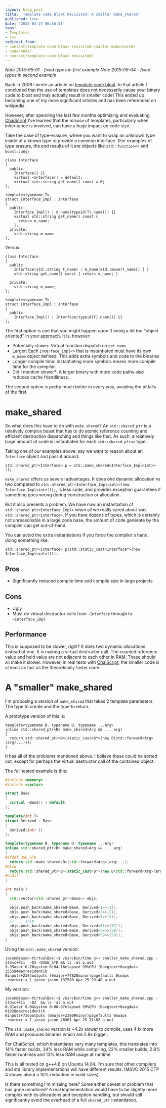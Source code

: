 ```yaml
---
layout: blog_post
title: 'Template Code Bloat Revisited: A Smaller make_shared'
published: true
date: '2015-04-27 06:56:51'
tags:
- Templates
- C++
redirect_from:
- content/template-code-bloat-revisited-smaller-makeshared/
- node/4604/
- content/template-code-bloat-revisited/
---
```


*Note 2015-05-01 - fixed typos in first example* *Note 2015-05-04 - fixed typos in second example*

Back in 2008 I wrote an article on [template code bloat](/content/nobody-understands-c-part-5-template-code-bloat). In that article I concluded that the use of templates does not necessarily cause your binary code to bloat and may actually result in smaller code! This ended up becoming one of my more significant articles and has been referenced on wikipedia.

However, after spending the last few months optimizing and evaluating [ChaiScript](http://chaiscript.com) I've learned that the *misuse* of templates, particularly when inheritance is involved, can have a huge impact on code size.

Take the case of type-erasure, where you want to wrap an unknown type inside of a known type to provide a common interface. (For examples of type erasure, the end results of it are objects like `std::function<>` and `boost::any`)


    class Interface
    {
      public:
        Interface() {}
        virtual ~Interface() = default;
        virtual std::string get_name() const = 0;
    };

    template<typename T>
    struct Interface_Impl : Interface
    {
      public:
        Interface_Impl() : m_name(typeid(T).name()) {}
        virtual std::string get_name() const {
          return m_name;
        };
      private:
        std::string m_name
    };


Versus:


    class Interface
    {
      public:
        Interface(std::string t_name) : m_name(std::move(t_name)) { }
        std::string get_name() const { return m_name; }

      private:
        std::string m_name;
    };

    template<typename T>
    struct Interface_Impl : Interface
    {
      public:
        Interface_Impl() : Interface(typeid(T).name()) {}
    };


The first option is one that you might happen upon if being a bit too "object oriented" in your approach. It is, however:

-   Potentially slower: Virtual function dispatch on `get_name`
-   Larger: Each `Interface_Impl<>` that is instantiated must have its own `m_name` object defined. This adds extra symbols and code to the binaries
-   Longer compile time: Instantiating more symbols means more compile time for the compiler.
-   Did I mention slower?: A larger binary with more code paths also reduces cache friendliness.

The second option is pretty much better in every way, avoiding the pitfalls of the first.

make_shared
============

So what does this have to do with `make_shared`? An `std::shared_ptr` is a relatively complex beast that has to do atomic reference counting and efficient destruction dispatching and things like that. As such, a relatively large amount of code is instantiated for each `std::shared_ptr<>` type.

Taking one of our examples above: say we want to reason about an `Interface` object and pass it around.


    std::shared_ptr<Interface> p = std::make_shared<Interface_Impl<int>>(); 


`make_shared` offers us several advantages. It does one dynamic allocation vs two compared to `std::shared_ptr<Interface_Impl<int>>(new Interface_Impl<int>());`, is less code, and provides exception guarantees if something goes wrong during construction or allocation.

But it also presents a problem. We have now an instantiation of `std::shared_ptr<Interface_Impl>` when all we really cared about was `std::shared_ptr<Interface>`. If you have dozens of types, which is certainly not unreasonable in a large code base, the amount of code generate by the compiler can get out-of-hand.

You can avoid the extra instantiations if you force the compiler's hand, doing something like:


    std::shared_ptr<Interface> p(std::static_cast<Interface*>(new Interface_Impl<int>()));


Pros
----

-   Significantly reduced compile time and compile size in large projects

Cons
----

-   Ugly
-   Must do virtual destructor calls from `~Interface` through to `~Interface_Impl`

Performance
-----------

This is supposed to be slower, right? It does two dynamic allocations instead of one. It is making a virtual destructor call. The counted reference value and held value are not adjacent to each other in RAM. These should all make it slower. However, in real tests with [ChaiScript](http://chaiscript.com), the smaller code is at least as fast as the theoretically faster code.

A "smaller" make_shared
========================

I'm proposing a version of `make_shared` that takes 2 template parameters. The type to create and the type to return.

A prototype version of this is:


    template<typename B, typename D, typename ...Arg>
    inline std::shared_ptr<B> make_shared(Arg && ... arg)
    {
      return std::shared_ptr<B>(static_cast<B*>(new D(std::forward<Arg>(arg)...)));
    }


It has all of the problems mentioned above. I believe these could be sorted out, except for perhaps the virtual destructor call of the contained object.

The full tested example is this:


```cpp
#include <memory>
#include <vector>

struct Base
{
  virtual ~Base() = default;
};

template<int T>
struct Derived : Base
{
  Derived(int) {}
};

template<typename B, typename D, typename ...Arg>
inline std::shared_ptr<B> make_shared(Arg && ... arg)
{
#ifdef USE_STD
  return std::make_shared<D>(std::forward<Arg>(arg)...);
#else
  return std::shared_ptr<B>(static_cast<B*>(new D(std::forward<Arg>(arg)...)));
#endif
}

int main()
{
  std::vector<std::shared_ptr<Base>> objs;

  objs.push_back(make_shared<Base, Derived<1>>(1));
  objs.push_back(make_shared<Base, Derived<2>>(2));
  objs.push_back(make_shared<Base, Derived<3>>(3));
  // ... snip
  objs.push_back(make_shared<Base, Derived<57>>(57));
  objs.push_back(make_shared<Base, Derived<58>>(58));
  objs.push_back(make_shared<Base, Derived<59>>(59));
}
```


Using the `std::make_shared` version:


    jason@jason-VirtualBox:~$ /usr/bin/time g++ smaller_make_shared.cpp -std=c++11  -O3 -DUSE_STD && ls -al a.out
    3.95user 0.20system 0:04.16elapsed 99%CPU (0avgtext+0avgdata 255584maxresident)k
    0inputs+2384outputs (0major+74828minor)pagefaults 0swaps
    -rwxrwxr-x 1 jason jason 137580 Apr 25 20:48 a.out


My version:


    jason@jason-VirtualBox:~$ /usr/bin/time g++ smaller_make_shared.cpp -std=c++11  -O3  && ls -al a.out
    0.91user 0.04system 0:00.97elapsed 99%CPU (0avgtext+0avgdata 61828maxresident)k
    0inputs+736outputs (0major+23009minor)pagefaults 0swaps
    -rwxrwxr-x 1 jason jason 48361 Apr 25 21:02 a.out


The `std::make_shared` version is ~4.2x slower to compile, uses 4.1x more RAM and produces binaries which are 2.8x bigger.

For ChaiScript, which instantiates very many templates, this translates into 14% faster builds, 34% less RAM while compiling, 23% smaller builds, 2.8% faster runtimes and 13% less RAM usage at runtime.

This is all tested on g++4.8 on Ubuntu 14.04. I'm sure that other compilers and std library implementations will have different results. (MSVC 2015 CTP 4 shows about a 10% reduction in build sizes).

Is there something I'm missing here? Some either caveat or problem that has gone unnoticed? A real implementation would have to be slightly more complex with its allocations and exception handling, but should still significantly avoid the overhead of a full `shared_ptr` instantiation.

